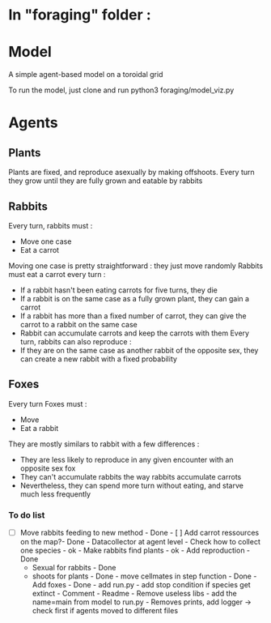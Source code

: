 
# In "foraging" folder :
# Model
A simple agent-based model on a toroidal grid

To run the model, just clone and run python3 foraging/model_viz.py

# Agents
## Plants 
Plants are fixed, and reproduce asexually by making offshoots. Every turn they grow until they are fully grown and eatable by rabbits

## Rabbits
Every turn, rabbits must :
  - Move one case
  - Eat a carrot

Moving one case is pretty straightforward : they just move randomly
Rabbits must eat a carrot every turn :
  - If a rabbit hasn't been eating carrots for five turns, they die
  - If a rabbit is on the same case as a fully grown plant, they can gain a carrot
  - If a rabbit has more than a fixed number of carrot, they can give the carrot to a rabbit on the same case
  - Rabbit can accumulate carrots and keep the carrots with them
Every turn, rabbits can also reproduce :
  - If they are on the same case as another rabbit of the opposite sex, they can create a new rabbit with a fixed probability
  
## Foxes
Every turn Foxes must : 
  - Move
  - Eat a rabbit

They are mostly similars to rabbit with a few differences : 
  - They are less likely to reproduce in any given encounter with an opposite sex fox
  - They can't accumulate rabbits the way rabbits accumulate carrots
  - Nevertheless, they can spend more turn without eating, and starve much less frequently


### To do list
    
   - [ ] Move rabbits feeding to new method - Done
    - [ ] Add carrot ressources on the map?- Done
    - Datacollector at agent level - Check how to collect one species - ok
    - Make rabbits find plants - ok
    - Add reproduction - Done
        - Sexual for rabbits - Done
        - shoots for plants - Done
    - move cellmates in step function - Done
    - Add foxes - Done
    - add run.py
    - add stop condition if species get extinct
    - Comment
    - Readme
    - Remove useless libs
    - add the name=main from model to run.py
    - Removes prints, add logger -> check first if agents moved to different files

